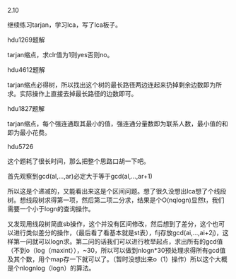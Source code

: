 2.10

继续练习tarjan，学习lca，写了lca板子。

hdu1269题解

tarjan缩点，求clr值为1则yes否则no。

hdu4612题解

tarjan缩点必得树，所以找出这个树的最长路径两边连起来扔掉剩余边数即为所求。实际操作上直接去掉最长路径的边数即可。

hdu1827题解

tarjan缩点，每个强连通取其最小的值，强连通分量数即为联系人数，最小值的和即为最小花费。

hdu5726

这个题耗了很长时间，那么把整个思路口胡一下吧。

首先观察到gcd(al,...,ar)必定大于等于gcd(al,...,ar+1)

所以这是个递减的，又能看出来这是个区间问题。想了很久没想出lca想了个线段树。想线段树求得第一项，然后第二项二分求，结果是个O(nqlogn)显然t，我们需要一个小于logn的查询操作。

又发现用线段树简直sb操作，这个并没有区间修改，然后想到了差分，这个也可以进行类似差分的操作，（最后看了看基本就是st表），fij存放gcd(ai,...,ai+2j)，这样第一问就可以logn求。第二问的话我们可以进行枚举起点，求出所有的gcd值（不到o（log（maxint）），~30，所以可以做到nlogn*30预处理求得所有gcd值及其个数，用个map存一下就可以了。（暂时没想出来o（1）操作）所以这个大概是个nlognlog（logn）的算法。